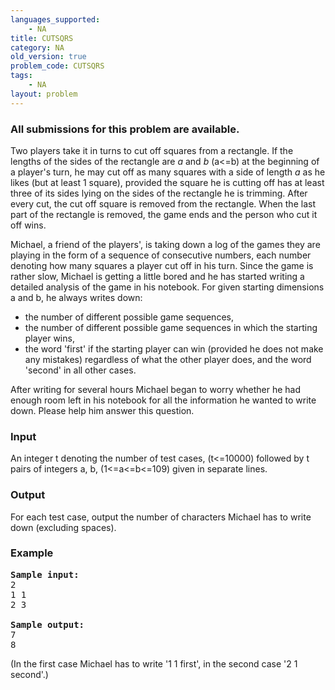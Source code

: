 ```yaml
---
languages_supported:
    - NA
title: CUTSQRS
category: NA
old_version: true
problem_code: CUTSQRS
tags:
    - NA
layout: problem
---
```

###  All submissions for this problem are available. 

Two players take it in turns to cut off squares from a rectangle. If the lengths of the sides of the rectangle are *a* and *b* (a<=b) at the beginning of a player's turn, he may cut off as many squares with a side of length *a* as he likes (but at least 1 square), provided the square he is cutting off has at least three of its sides lying on the sides of the rectangle he is trimming. After every cut, the cut off square is removed from the rectangle. When the last part of the rectangle is removed, the game ends and the person who cut it off wins.

Michael, a friend of the players', is taking down a log of the games they are playing in the form of a sequence of consecutive numbers, each number denoting how many squares a player cut off in his turn. Since the game is rather slow, Michael is getting a little bored and he has started writing a detailed analysis of the game in his notebook. For given starting dimensions a and b, he always writes down:

- the number of different possible game sequences,
- the number of different possible game sequences in which the starting player wins,
- the word 'first' if the starting player can win (provided he does not make any mistakes) regardless of what the other player does, and the word 'second' in all other cases.



After writing for several hours Michael began to worry whether he had enough room left in his notebook for all the information he wanted to write down. Please help him answer this question.

### Input

An integer t denoting the number of test cases, (t<=10000) followed by t pairs of integers a, b, (1<=a<=b<=109) given in separate lines.

### Output

For each test case, output the number of characters Michael has to write down (excluding spaces).

### Example

<pre>
<b>Sample input:</b>
2
1 1
2 3

<b>Sample output:</b>
7
8
</pre>
(In the first case Michael has to write '1 1 first', in the second case '2 1 second'.)
